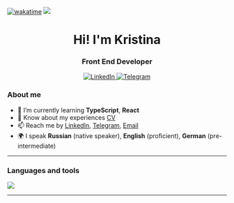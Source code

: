 [![wakatime](https://wakatime.com/badge/user/018bb0fc-fd94-4e7b-a944-7253c163fe27.svg)](https://wakatime.com/@018bb0fc-fd94-4e7b-a944-7253c163fe27) 
![](https://komarev.com/ghpvc/?username=KristinaHudes&color=red&)

<div id="header" align="center">
    <h1>Hi! I'm  Kristina </h1>
    <h3>Front End Developer</h3>
</div>

<div id="socials" align="center">
    <a href="https://www.linkedin.com/in/kristinarusskikh/" target="_blank">
    <img src="https://img.shields.io/badge/LinkedIn-darkgreen?style=for-the-badge&logo=linkedin&logoColor=white" alt="LinkedIn"/>
  </a>
  <a href="https://t.me/kristinahudes" target="_blank">
    <img src="https://img.shields.io/badge/Telegram-darkgreen?style=for-the-badge&logo=telegram&logoColor=white" alt="Telegram"/>
  </a>
</div>

### About me
- 🌱 I’m currently learning **TypeScript**, **React**
- 📄 Know about my experiences [CV](https://kristina-russkikh-cv.netlify.app/)
- 📫 Reach me by [LinkedIn](https://www.linkedin.com/in/kristinarusskikh/), [Telegram](https://t.me/kristinahudes), [Email](mailto:k.n.russkikh@gmail.com)
- 🌍 I speak **Russian** (native speaker), **English** (proficient), **German** (pre-intermediate)

---

### Languages and tools

  <a href="https://skillicons.dev">
    <img src="https://skillicons.dev/icons?i=js,html,css,figma,ps,sass,react,bootstrap,git,github,vscode,netlify" />
  </a>

---


